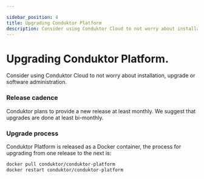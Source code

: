```yaml
---

sidebar_position: 4
title: Upgrading Conduktor Platform
description: Consider using Conduktor Cloud to not worry about installation, upgrade or software administration.
---
```


# Upgrading Conduktor Platform.


Consider using Conduktor Cloud to not worry about installation, upgrade or software administration.

### Release cadence

Conduktor plans to provide a new release at least monthly. We suggest that upgrades are done at least bi-monthly.

### Upgrade process

Conduktor Platform is released as a Docker container, the process for upgrading from one release to the next is:

```sh
docker pull conduktor/conduktor-platform
docker restart conduktor/conduktor-platform
```
